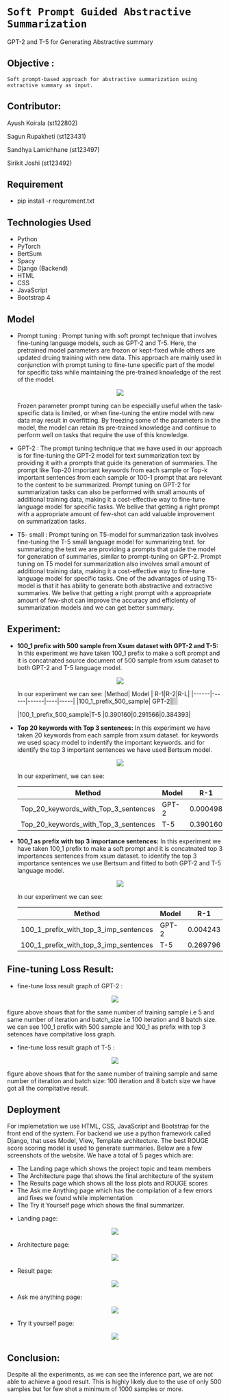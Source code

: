 # `Soft Prompt Guided Abstractive Summarization`

GPT-2 and T-5 for Generating Abstractive summary


## Objective :
    Soft prompt-based approach for abstractive summarization using extractive summary as input.

## Contributor:

   Ayush Koirala       (st122802)

   Sagun Rupakheti     (st123431)

   Sandhya Lamichhane  (st123497)
   
   Sirikit Joshi       (st123492)

## Requirement
* pip install -r requrement.txt

## Technologies Used
* Python 
* PyTorch
* BertSum
* Spacy
* Django (Backend)
* HTML
* CSS
* JavaScript
* Bootstrap 4

## Model 

* Prompt tuning :
    Prompt tuning with soft prompt technique that involves fine-tuning language models, such as GPT-2 and T-5. Here, the pretrained model parameters are frozon or kept-fixed while others are updated druing training with new data.  This approach are mainly used in conjunction with prompt tuning to fine-tune specific part of the model for specific taks while maintaining the pre-trained knowledge of the rest of the model. 
    <p align="center"><img src="Figure/prompt-tuning.png"></p>
    Frozen parameter prompt tuning can be especially useful when the task-specific data is limited, or when fine-tuning the entire model with new data may result in overfitting. By freezing some of the parameters in the model, the model can retain its pre-trained knowledge and continue to perform well on tasks that require the use of this knowledge.

* GPT-2 :
    The prompt tuning technique that we have used in our approach is for fine-tuning the GPT-2 model for text summarization text by providing it with a prompts that guide its generation of summaries. The prompt like Top-20 important keywords from each sample or Top-k important sentences from each sample or 100-1 prompt that are relevant to the content to be summarized.
    Prompt tuning on GPT-2 for summarization tasks can also be performed with small amounts of additional training data, making it a cost-effective way to fine-tune language model for specific tasks. We belive that getting a right prompt with a appropriate amount of few-shot can add valuable improvement on summarization tasks.

* T5- small :
    Prompt tuning on T5-model for summarization task involves fine-tuning the T-5 small language model for summarizing text. for summarizing the text we are providing a prompts that guide the model for generation of summaries, similar to prompt-tuning on GPT-2.
    Prompt tuning on T5 model for summarization also involves small amount of additional training data, making it a cost-effective way to fine-tune language model for specific tasks. One of the advantages of using T5- model is that it has ability to generate both abstractive and extractive summaries. We belive that getting a right prompt with a approapriate amount of few-shot can improve the accuracy and efficienty of summarization models and we can get better summary.

## Experiment:

* <B>100_1 prefix with 500 sample from Xsum dataset with GPT-2 and T-5:</B>
    In this experiment we have taken 100_1 prefix to make a soft prompt and it is concatnated source document of 500 sample from xsum dataset to both GPT-2 and T-5 language model.
    <p align="center"><img src="Figure/100_1_prompt_500_sample.png"></p>
    
    In our experiment we can see:
    |Method| Model | R-1|R-2|R-L|
    |------|------|------|----|-----|
    |100_1_prefix_500_sample| GPT-2||||
    
    |100_1_prefix_500_sample|T-5 |0.390160|0.291566|0.384393|

* <B>Top 20 keywords with Top 3 sentences:</B>
    In this experiment we have taken 20 keywords from each sample from xsum dataset. for keywords we used spacy model to indentify the important keywords. and for identify the top 3 important sentences we have used Bertsum model. 
    <p align="center"><img src="Figure/Top_20_keywrods_3_sentences.png"></p>
    In our experiment, we can see:

    |Method| Model | R-1|R-2|R-L|
    |------|------|------|----|-----|
    |Top_20_keywords_with_Top_3_sentences| GPT-2|0.000498|0.000000|0.000498|
    |Top_20_keywords_with_Top_3_sentences|T-5 |0.390160|0.291566|0.384393|


* <B>100_1 as prefix with top 3 importance sentences:</B>
    In this experiment we have taken 100_1 prefix to make a soft prompt and it is concatnated top 3 importances sentences  from xsum dataset. to identify the top 3 importance sentences we use Bertsum and fitted to both GPT-2 and T-5 language model.
    <p align="center"><img src="Figure/100_1_prefix_3_imp_sentences.png"></p>
    In our experiment we can see:

    |Method| Model | R-1|R-2|R-L|
    |------|------|------|----|-----|
    |100_1_prefix_with_top_3_imp_sentences| GPT-2|0.004243|0.000000|0.004243|
    |100_1_prefix_with_top_3_imp_sentences|T-5 |0.269796|0.154264|0.260666|

## Fine-tuning Loss Result:
* fine-tune loss result graph of GPT-2 :
<p align="center"><img src="Figure/Fine-tune-loss.png"></p>

figure above shows that for the same number of training sample i.e 5 and same number of iteration and batch_size i.e 100 iteration and 8 batch size. we can see 100_1 prefix with 500 sample and 100_1 as prefix with top 3 setences have compitative loss graph.

* fine-tune loss result graph of T-5 :
<p align="center"><img src="Figure/fine-tune-loss-t5.png"></p>

figure above shows that for the same number of training sample and same number of iteration and batch size: 100 iteration and 8 batch size we have got all the compitative result.

## Deployment

For implemetation we use HTML, CSS, JavaScript and Bootstrap for the front end of the system. For backend we use a python framework called Django, that uses Model, View, Template architecture. The best ROUGE score scoring model is used to generate summaries. Below are a few screenshots of the website. We have a total of 5 pages which are:

- The Landing page which shows the project topic and team members
- The Architecture page that shows the final architecture of the system
- The Results page which shows all the loss plots and ROUGE scores
- The Ask me Anything page which has the compilation of a few errors and fixes we found while implementation
- The Try it Yourself page which shows the final summarizer.


* Landing page:
<p align="center"><img src="Figure/landing.png"></p>

* Architecture page:
<p align="center"><img src="Figure/architecture.png"></p>

* Result page:
<p align="center"><img src="Figure/results.png"></p>

* Ask me anything page:
<p align="center"><img src="Figure/askmeanything.png"></p>

* Try it yourself page:
<p align="center"><img src="Figure/tryityourself.png"></p>

## Conclusion:

Despite all the experiments, as we can see the inference part, we are not able to achieve a good result. This is highly likely due to the use of only 500 samples but for few shot a minimum of 1000 samples or more.  


